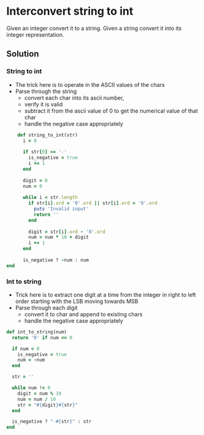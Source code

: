 # Interconvert string to int
Given an integer convert it to a string. Given a string convert it into its integer representation.

## Solution

### String to int
- The trick here is to operate in the ASCII values of the chars
- Parse through the string
    - convert each char into its ascii number,
    - verify it is valid
    - subtract it from the ascii value of 0 to get the numerical value of that char
    - handle the negative case appropriately


```ruby
    def string_to_int(str)
      i = 0
    
      if str[0] == '-'
        is_negative = true
        i += 1
      end
    
      digit = 0
      num = 0
    
      while i < str.length
        if str[i].ord < '0'.ord || str[i].ord > '9'.ord
          puts 'Invalid input'
          return ''
        end
    
        digit = str[i].ord - '0'.ord
        num = num * 10 + digit
        i += 1
      end
    
      is_negative ? -num : num
end
```

### Int to string
- Trick here is to extract one digit at a time from the integer in right to left order starting with the LSB moving towards MSB
- Parse through each digit
    - convert it to char and append to existing chars
    - handle the negative case appropriately

```ruby
def int_to_string(num)
  return '0' if num == 0

  if num < 0
    is_negative = true
    num = -num
  end

  str = ''

  while num != 0
    digit = num % 10
    num = num / 10
    str = "#{digit}#{str}"
  end

  is_negative ? "-#{str}" : str
end
```
